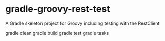 # gradle-groovy-rest-test
A Gradle skeleton project for Groovy including testing with the RestClient

gradle clean
gradle build
gradle test
gradle tasks